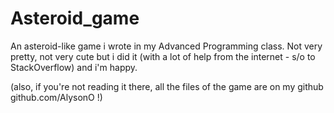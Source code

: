 # Asteroid_game

An asteroid-like game i wrote in my Advanced Programming class. 
Not very pretty, not very cute but i did it (with a lot of help from the internet - s/o to StackOverflow) and i'm happy. 

(also, if you're not reading it there, all the files of the game are on my github github.com/AlysonO !)

